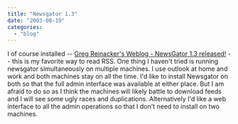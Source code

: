 ```yaml
---
title: "Newsgator 1.3"
date: "2003-08-19"
categories: 
  - "blog"
---
```


I of course installed -- [Greg Reinacker's Weblog - NewsGator 1.3 released!](http://www.rassoc.com/gregr/weblog/archive.aspx?post=632 "Greg Reinacker's Weblog - NewsGator 1.3 released!") -- this is my favorite way to read RSS. One thing I haven't tried is running newsgator simultaneously on multiple machines. I use outlook at home and work and both machines stay on all the time. I'd like to install Newsgator on both so that the full admin interface was available at either place. But I am afraid to do so as I think the machines will likely battle to download feeds and I will see some ugly races and duplications. Alternatively I'd like a web interface to all the admin operations so that I don't need to install on two machines.
